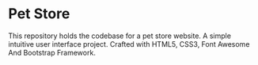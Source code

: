 # Pet Store
This repository holds the codebase for a pet store website. A simple intuitive user interface project. Crafted with HTML5, CSS3, Font Awesome And Bootstrap Framework.
